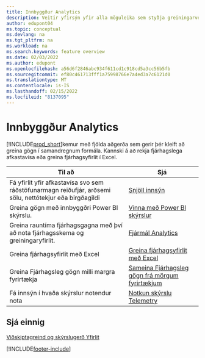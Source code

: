 ```yaml
---
title: Innbyggður Analytics
description: Veitir yfirsýn yfir alla möguleika sem styðja greiningarverkefni í Aðalafurð fyrirtækja.
author: edupont04
ms.topic: conceptual
ms.devlang: na
ms.tgt_pltfrm: na
ms.workload: na
ms.search.keywords: feature overview
ms.date: 02/03/2022
ms.author: edupont
ms.openlocfilehash: a56d6f2846abc934f611cd1c918cd5a3cc56b5fb
ms.sourcegitcommit: ef80c461713fff1a75998766e7a4ed3a7c6121d0
ms.translationtype: MT
ms.contentlocale: is-IS
ms.lasthandoff: 02/15/2022
ms.locfileid: "8137095"
---
```

# <a name="built-in-analytics"></a>Innbyggður Analytics

[!INCLUDE[prod_short](includes/prod_short.md)]kemur með fjölda aðgerða sem gerir þér kleift að greina gögn í samandregnum formála. Kannski á að rekja fjárhagslega afkastavísa eða greina fjárhagsyfirlit í Excel.

| Til að | Sjá |
| --- | --- |
|Fá yfirlit yfir afkastavísa svo sem ráðstöfunarmagn reiðufjár, arðsemi sölu, nettótekjur eða birgðagildi | [Snjöll innsýn](about-intelligent-cloud.md) |
|Greina gögn með innbyggðri Power BI skýrslu. | [Vinna með Power BI skýrslur](across-working-with-powerbi.md) |
|Greina rauntíma fjárhagsgagna með því að nota fjárhagsskema og greiningaryfirlit.| [Fjármál Analytics](bi.md) |
|Greina fjárhagsyfirlit með Excel | [Greina fjárhagsyfirlit með Excel](finance-analyze-excel.md) |
|Greina Fjárhagsleg gögn milli margra fyrirtækja | [Sameina Fjárhagsleg gögn frá mörgum fyrirtækjum](finance-consolidated-company-reporting.md) |
|Fá innsýn í hvaða skýrslur notendur nota| [Notkun skýrslu Telemetry](/dynamics365/business-central/dev-itpro/administration/telemetry-reports-trace)|

## <a name="see-also"></a>Sjá einnig

[Viðskiptagreind og skýrslugerð Yfirlit](reports-use-reports.md)


[!INCLUDE[footer-include](includes/footer-banner.md)]